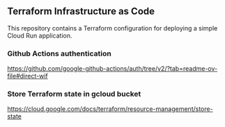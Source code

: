 ## Terraform Infrastructure as Code

This repository contains a Terraform configuration for deploying a simple Cloud Run application.

### Github Actions authentication

https://github.com/google-github-actions/auth/tree/v2/?tab=readme-ov-file#direct-wif

### Store Terraform state in gcloud bucket

https://cloud.google.com/docs/terraform/resource-management/store-state

